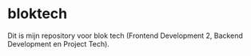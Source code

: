 # bloktech
Dit is mijn repository voor blok tech (Frontend Development 2, Backend Development en Project Tech).
